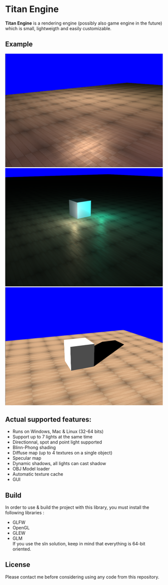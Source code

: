 # Titan Engine

**Titan Engine** is a rendering engine (possibly also game engine in the future) which is small, lightweigth and easily customizable.

## Example
![Example](example.png "Example of actual titan rendering")
![Example](example2.png "Example of actual titan rendering")
![Example](example3.png "Example of actual titan rendering")

## Actual supported features:
- Runs on Windows, Mac & Linux (32-64 bits)
- Support up to 7 lights at the same time
- Directionnal, spot and point light supported
- Blinn-Phong shading
- Diffuse map (up to 4 textures on a single object)
- Specular map
- Dynamic shadows, all lights can cast shadow
- OBJ Model loader
- Automatic texture cache
- GUI

## Build
In order to use & build the project with this library, you must install the following libraries :
- GLFW
- OpenGL
- GLEW
- GLM </br>
If you use the sln solution, keep in mind that everything is 64-bit oriented.

## License
Please contact me before considering using any code from this repository.